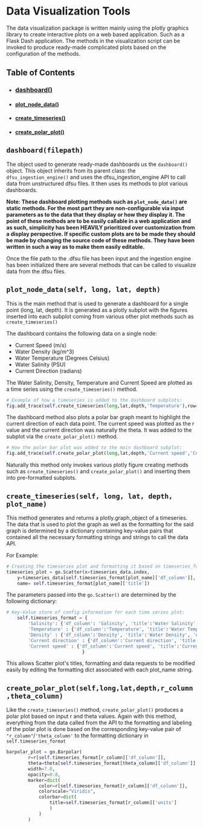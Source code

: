 # Data Visualization Tools
The data visualization package is written mainly using the plotly graphics library to create interactive plots on a web based application. Such as a Flask Dash application. The methods in the visualization script can be invoked to produce ready-made complicated plots based on the configuration of the methods.

## Table of Contents
* ### [dashboard()](https://github.com/MatthewTe/dfsu_visualization_pipeline/blob/master/docs/Dfsu%20file%20visualization.md#dashboardfilepath)
* #### [plot_node_data()](https://github.com/MatthewTe/dfsu_visualization_pipeline/blob/master/docs/Dfsu%20file%20visualization.md#plot_node_dataself-long-lat-depth)
* #### [create_timeseries()](https://github.com/MatthewTe/dfsu_visualization_pipeline/blob/master/docs/Dfsu%20file%20visualization.md#create_timeseriesself-long-lat-depth-plot_name)
* #### [create_polar_plot()](https://github.com/MatthewTe/dfsu_visualization_pipeline/blob/master/docs/Dfsu%20file%20visualization.md#create_polar_plotselflonglatdepthr_columntheta_column)

## `dashboard(filepath)`
The object used to generate ready-made dashboards us the `dashboard()` object. This object inherits from its parent class: the `dfsu_ingestion_engine()` and uses the dfsu_ingestion_engine API to call data from unstructured dfsu files. It then uses its methods to plot various dashboards.

**Note: These dashboard plotting methods such as `plot_node_data()` are static methods. For the most part they are non-configurable via input parameters as to the data that they display or how they display it. The point of these methods are to be easily callable in a web application and as such, simplicity has been HEAVILY prioritized over customization from a display perspective. If specific custom plots are to be made they should be made by changing the source code of these methods. They have been written in such a way as to make them easily editable.**

Once the file path to the .dfsu file has been input and the ingestion engine has been initialized there are several methods that can be called to visualize data from the dfsu files.

## `plot_node_data(self, long, lat, depth)`
This is the main method that is used to generate a dashboard for a single point (long, lat, depth). It is generated as a plotly subplot with the figures inserted into each subplot coming from various other plot methods such as `create_timeseries()`

The dashboard contains the following data on a single node:
- Current Speed (m/s)
- Water Density (kg/m^3)
- Water Temperature (Degrees Celsius)
- Water Salinity (PSU)
- Current Direction (radians)

The Water Salinity, Density, Temperature and Current Speed are plotted as a time series using the `create_timeseries()` method.
```python
# Example of how a timeseries is added to the dashboard subplots:
fig.add_trace(self.create_timeseries(long,lat,depth,'Temperature'),row=2,col=1)
```
The dashboard method also plots a polar bar graph meant to highlight the current direction of each data point. The current speed was plotted as the r value and the current direction was naturally the theta. It was added to the subplot via the `create_polar_plot()` method.
```python
# How the polar bar plot was added to the main dashboard subplot:
fig.add_trace(self.create_polar_plot(long,lat,depth,'Current speed','Current direction',row=1, col=2))
```
Naturally this method only invokes various plotly figure creating methods such as `create_timeseries()` and `create_polar_plot()` and inserting them into pre-formatted subplots.

## `create_timeseries(self, long, lat, depth, plot_name)`
This method generates and returns a plotly.graph_object of a timeseries. The data that is used to plot the graph as well as the formatting for the said graph is determined by a dictionary containing key-value pairs that contained all the necessary formatting strings and strings to call the data API.

For Example:
```python
# Creating the timeseries plot and formatting it based on timeseries_format:
timeseries_plot = go.Scatter(x=timeseries_data.index,
    y=timeseries_data[self.timeseries_format[plot_name]['df_column']],
    name= self.timeseries_format[plot_name]['title'])
```
The parameters passed into the `go.Scatter()` are determined by the following dictionary:
```python
# Key-Value store of config information for each time series plot:
    self.timeseries_format = {
        'Salinity': {'df_column': 'Salinity', 'title':'Water Salinity','units':'PSU'},
        'Temperature' : {'df_column':'Temperature', 'title':'Water Temperature', 'units':'Degrees Celsius'},
        'Density' : {'df_column':'Density', 'title':'Water Density', 'units':'kg/m^3'},
        'Current direction' : {'df_column':'Current direction', 'title':'Current Direction', 'units':'Radians'},
        'Current speed' : {'df_column':'Current speed', 'title':'Current Speed', 'units': 'm/s'},
                            }
```
This allows Scatter plot's titles, formatting and data requests to be modified easily by editing the formatting dict associated with each plot_name string.

## `create_polar_plot(self,long,lat,depth,r_column,theta_column)`
Like the `create_timeseries()` method, `create_polar_plot()` produces a polar plot based on input r and theta values. Again with this method, everything from the data called from the API to the formatting and labeling of the polar plot is done based on the corresponding key-value pair of `"r_column"`/`'theta_column'` to the formatting dictionary in `self.timeseries_format`
```python
barpolar_plot = go.Barpolar(
        r=r[self.timeseries_format[r_column]['df_column']],
        theta=theta[self.timeseries_format[theta_column]['df_column']],
        width=7.0,
        opacity=0.8,
        marker=dict(
            color=r[self.timeseries_format[r_column]['df_column']],
            colorscale="Viridis",
            colorbar=dict(
                title=self.timeseries_format[r_column]['units']
                )
            )
        )
```
